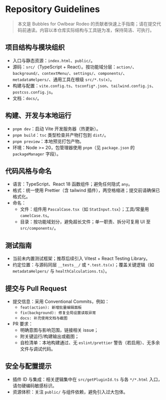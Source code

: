  # Repository Guidelines

 > 本文是 Bubbles for Owlbear Rodeo 的贡献者快速上手指南；请在提交代码前通读。内容以本仓库实际结构与工具链为准，保持简洁、可执行。

 ## 项目结构与模块组织
 - 入口与静态资源：`index.html`、`public/`。
 - 源码：`src/`（TypeScript + React）。按功能域分层：`action/`、`background/`、`contextMenu/`、`settings/`、`components/`、`metadataHelpers/`、通用工具在根级 `src/*.ts(x)`。
 - 构建与配置：`vite.config.ts`、`tsconfig*.json`、`tailwind.config.js`、`postcss.config.js`。
 - 文档：`docs/`。

 ## 构建、开发与本地运行
 - `pnpm dev`：启动 Vite 开发服务器（热更新）。
 - `pnpm build`：`tsc` 类型检查并产物打包到 `dist/`。
 - `pnpm preview`：本地预览打包产物。
 - 环境：Node >= 20，包管理器使用 `pnpm`（见 `package.json` 的 `packageManager` 字段）。

 ## 代码风格与命名
 - 语言：TypeScript、React 18 函数组件；避免任何隐式 `any`。
 - 格式：统一使用 Prettier（含 tailwind 插件），两空格缩进；提交前请确保已格式化。
 - 命名：
   - 文件：组件用 `PascalCase.tsx`（如 `StatInput.tsx`）；工具/常量用 `camelCase.ts`。
   - 目录：按功能域划分，避免超长文件；单一职责、拆分可复用 UI 至 `src/components/`。

 ## 测试指南
 - 当前未内置测试框架；推荐后续引入 Vitest + React Testing Library。
 - 约定位置：与源码同层 `__tests__/` 或 `*.test.ts(x)`；覆盖关键逻辑（如 `metadataHelpers/` 与 `healthCalculations.ts`）。

 ## 提交与 Pull Request
 - 提交信息：采用 Conventional Commits，例如：
   - `feat(action): 新增批量编辑面板`
   - `fix(background): 修复全局设置读取异常`
   - `docs: 补充使用文档与截图`
 - PR 要求：
   - 明确意图与影响范围，链接相关 issue；
   - 附关键运行/构建输出或截图；
   - 自检清单：本地构建通过、无 `eslint/prettier` 警告（若启用）、无多余文件与调试代码。

 ## 安全与配置提示
 - 插件 ID 与集成：相关逻辑集中在 `src/getPluginId.ts` 与各 `*/*.html` 入口，请勿硬编码敏感标识。
 - 资源体积：关注 `public/` 与组件依赖，避免引入过大包体。
